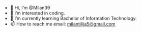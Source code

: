 - 👋 Hi, I’m @Milan39
- 👀 I’m interested in coding.
- 🌱 I’m currently learning Bachelor of Information Technology.
- 📫 How to reach me email: milantilija5@gmail.com

<!---
Milan39/Milan39 is a ✨ special ✨ repository because its `README.md` (this file) appears on your GitHub profile.
You can click the Preview link to take a look at your changes.
--->
